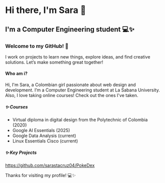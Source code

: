 # Hi there, I'm Sara 👋

## I'm a Computer Engineering student 💻✨

### Welcome to my GitHub! 🚀

I work on projects to learn new things, explore ideas, and find creative solutions. Let’s make something great together!

#### Who am i?
Hi, I'm Sara, a Colombian girl passionate about web design and development. I’m a Computer Engineering student at La Sabana University.
Also, I love taking online courses! Check out the ones I've taken.

##### ✨ Courses
* Virtual diploma in digital design from the Polytechnic of Colombia (2020)
* Google AI Essentials (2025)
* Google Data Analysis (current)
* Linux Essentials Cisco (current)

##### ✨ Key Projects
https://github.com/sarastacruz04/PokeDex






Thanks for visiting my profile! 💻✨

